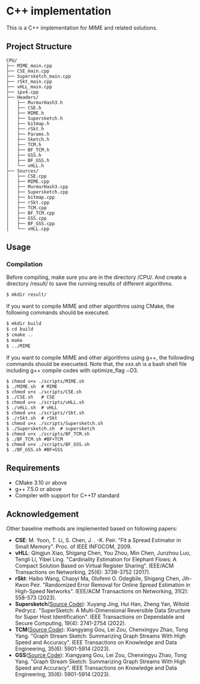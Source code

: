 # C++ implementation

This is a C++ implementation for MIME and related solutions.

## Project Structure

```
CPU/
├── MIME_main.cpp
├── CSE_main.cpp
├── Supersketch_main.cpp
├── rSkt_main.cpp
├── vHLL_main.cpp
├── ipv4.cpp
├── Headers/
│   ├── MurmurHash3.h
│   ├── CSE.h
│   ├── MIME.h
│   ├── Supersketch.h
│   ├── bitmap.h
│   ├── rSkt.h
│   ├── Params.h
│   ├── Sketch.h
│   ├── TCM.h
│   ├── BF_TCM.h
│   ├── GSS.h
│   ├── BF_GSS.h
│   └── vHLL.h
├── Sources/
│   ├── CSE.cpp
│   ├── MIME.cpp
│   ├── MurmurHash3.cpp
│   ├── Supersketch.cpp
│   ├── bitmap.cpp
│   ├── rSkt.cpp
│   ├── TCM.cpp
│   ├── BF_TCM.cpp
│   ├── GSS.cpp
│   ├── BF_GSS.cpp
│   └── vHLL.cpp
```

## Usage

### Compilation
Before compiling, make sure you are in the directory /CPU/. And create a directory /result/ to save the running results of different algorithms.
```bash
$ mkdir result/
```

If you want to compile MIME and other algorithms using CMake, the following commands should be executed.
```bash
$ mkdir build
$ cd build
$ cmake ..
$ make
$ ../MIME
```

If you want to compile MIME and other algorithms using g++, the followding commands should be execueted.
Note that, the xxx.sh is a bash shell file including g++ compile codes with optimize_flag $-O3$.
```shell
$ chmod u+x ./scripts/MIME.sh
$ ./MIME.sh  # MIME
$ chmod u+x ./scripts/CSE.sh
$ ./CSE.sh   # CSE
$ chmod u+x ./scripts/vHLL.sh
$ ./vHLL.sh  # vHLL
$ chmod u+x ./scripts/rSkt.sh
$ ./rSkt.sh  # rSkt
$ chmod u+x ./scripts/Supersketch.sh
$ ./Supersketch.sh  # supersketch
$ chmod u+x ./scripts/BF_TCM.sh
$ ./BF_TCM.sh #BF+TCM
$ chmod u+x ./scripts/BF_GSS.sh
$ ./BF_GSS.sh #BF+GSS
```

## Requirements

- CMake 3.10 or above
- g++ 7.5.0 or above
- Compiler with support for C++17 standard

## Acknowledgement
Other baseline methods are implemented based on following papers:
- **CSE**: M. Yoon, T. Li, S. Chen, J. . -K. Peir. "Fit a Spread Estimator in Small Memory". Proc. of IEEE INFOCOM, 2009.
- **vHLL**: Qingjun Xiao, Shigang Chen, You Zhou, Min Chen, Junzhou Luo, Tengli Li, Yibei Ling. "Cardinality Estimation for Elephant Flows: A Compact Solution Based on Virtual Register Sharing". IEEE/ACM Transactions on Networking, 25(6): 3738-3752 (2017).
- **rSkt**: Haibo Wang, Chaoyi Ma, Olufemi O. Odegbile, Shigang Chen, Jih-Kwon Peir. "Randomized Error Removal for Online Spread Estimation in High-Speed Networks". IEEE/ACM Transactions on Networking, 31(2): 558-573 (2023).
- **Supersketch**([Source Code](https://github.com/JasonXYJing/The-source-code-of/SuperSketch)): Xuyang Jing, Hui Han, Zheng Yan, Witold Pedrycz. "SuperSketch: A Multi-Dimensional Reversible Data Structure for Super Host Identification". IEEE Transactions on Dependable and Secure Computing, 19(4): 2741-2754 (2022).
- **TCM**([Source Code](https://github.com/Puppy95/Graph-Stream-Sketch/tree/master)): Xiangyang Gou, Lei Zou, Chenxingyu Zhao, Tong Yang. "Graph Stream Sketch: Summarizing Graph Streams With High Speed and Accuracy". IEEE Transactions on Knowledge and Data Engineering, 35(6): 5901-5914 (2023).
- **GSS**([Source Code](https://github.com/Puppy95/Graph-Stream-Sketch/tree/master)): Xiangyang Gou, Lei Zou, Chenxingyu Zhao, Tong Yang. "Graph Stream Sketch: Summarizing Graph Streams With High Speed and Accuracy". IEEE Transactions on Knowledge and Data Engineering, 35(6): 5901-5914 (2023).
